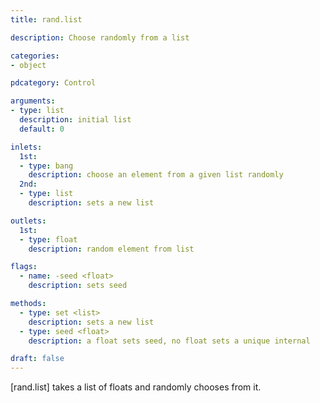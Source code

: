 ```yaml
---
title: rand.list

description: Choose randomly from a list

categories:
- object

pdcategory: Control

arguments:
- type: list
  description: initial list
  default: 0

inlets:
  1st:
  - type: bang
    description: choose an element from a given list randomly
  2nd:
  - type: list 
    description: sets a new list

outlets:
  1st:
  - type: float
    description: random element from list

flags:
  - name: -seed <float>
    description: sets seed

methods:
  - type: set <list>
    description: sets a new list
  - type: seed <float>
    description: a float sets seed, no float sets a unique internal

draft: false
---
```


[rand.list] takes a list of floats and randomly chooses from it.
